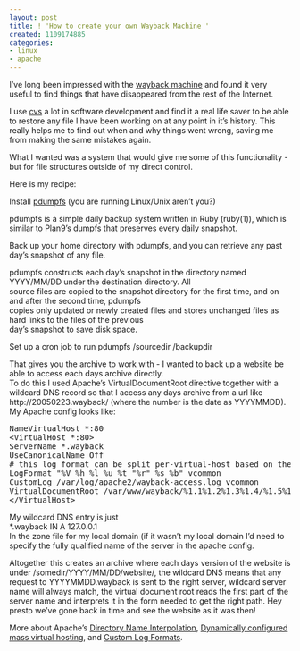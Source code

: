 ```yaml
---
layout: post
title: ! 'How to create your own Wayback Machine '
created: 1109174885
categories:
- linux
- apache
---
```

<p>
I’ve long been impressed with the <a href="http://www.archive.org/">wayback machine</a> and found it very useful to find things that have disappeared from the rest of the Internet.
</p>
<p>
I use <a href="http://www.cvshome.org/">cvs</a> a lot in software
development and find it a real life saver to be able to restore any
file I have been working on at any point in it’s history. This really
helps me to find out when and why things went wrong, saving me from
making the same mistakes again.
</p>
<p>
What I wanted was a system that would give me some of this functionality - but for file structures outside of my direct control.
</p>
<p>
Here is my recipe:
</p>
<p>
Install <a href="http://namazu.org/%7Esatoru/pdumpfs/">pdumpfs</a> (you are running Linux/Unix aren’t you?)
</p>
<p>
pdumpfs is a simple daily backup system written in Ruby (ruby(1)),
which is similar to Plan9’s dumpfs that preserves every daily snapshot.
</p>
<p>
Back up your home directory with pdumpfs, and you can retrieve any past day’s snapshot of any file.
</p>
<p>
pdumpfs constructs each day’s snapshot in the directory named YYYY/MM/DD under the destination directory.  All<br />
source files are copied to the snapshot directory for the first time, and on and after the second time, pdumpfs<br />
copies only updated or newly created files and stores unchanged files as hard links to the files of the previous<br />
day’s snapshot to save disk space.
</p>
<p>
Set up a cron job to run pdumpfs /sourcedir /backupdir
</p>
<p>
That gives you the archive to work with - I wanted to back up a website be able to access each days archive directly.<br />
To do this I used Apache’s VirtualDocumentRoot directive together with
a wildcard DNS record so that I access any days archive from a url like
http://20050223.wayback/ (where the number is the date as YYYYMMDD).<br />
My Apache config looks like:
</p>
<pre>
NameVirtualHost *:80
&lt;VirtualHost *:80&gt;
ServerName *.wayback
UseCanonicalName Off
# this log format can be split per-virtual-host based on the first field
LogFormat &quot;%V %h %l %u %t &quot;%r&quot; %s %b&quot; vcommon
CustomLog /var/log/apache2/wayback-access.log vcommon
VirtualDocumentRoot /var/www/wayback/%1.1%1.2%1.3%1.4/%1.5%1.6/%1.7%1.8/origdirname
&lt;/VirtualHost&gt;
</pre>
<p>
My wildcard DNS entry is just <br />
*.wayback  IN A 127.0.0.1<br />
In the zone file for my local domain (if it wasn’t my local domain I’d
need to specify the fully qualified name of the server in the apache
config.
</p>
<p>
Altogether this creates an archive where each days version of the
website is under /somedir/YYYY/MM/DD/website/, the wildcard DNS means
that any request to YYYYMMDD.wayback is sent to the right server,
wildcard server name will always match, the virtual document root reads
the first part of the server name and interprets it in the form needed
to get the right path. Hey presto we’ve gone back in time and see the
website as it was then!
</p>
<p>
More about Apache’s <a href="http://httpd.apache.org/docs-2.0/mod/mod_vhost_alias.html#interpol">Directory Name Interpolation</a>, <a href="http://httpd.apache.org/docs-2.0/vhosts/mass.html">Dynamically configured mass virtual hosting</a>, and <a href="http://httpd.apache.org/docs-2.0/mod/mod_log_config.html#formats">Custom Log Formats</a>.
</p>
